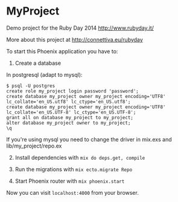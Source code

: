 # MyProject

Demo project for the Ruby Day 2014
http://www.rubyday.it/

More about this project at http://connettiva.eu/rubyday

To start this Phoenix application you have to:

1. Create a database

In postgresql (adapt to mysql):

```
$ psql -U postgres
create role my_project login password 'password';
create database my_project owner my_project encoding='UTF8' lc_collate='en_US.utf8' lc_ctype='en_US.utf8';
create database my_project owner my_project encoding='UTF8' lc_collate='en_US.UTF-8' lc_ctype='en_US.UTF-8';
grant all on database my_project to my_project;
alter database my_project owner to my_project;
\q
```

If you're using mysql you need to change the driver in mix.exs and lib/my_project/repo.ex

2. Install dependencies with `mix do deps.get, compile`

3. Run the migrations with `mix ecto.migrate Repo`

4. Start Phoenix router with `mix phoenix.start`

Now you can visit `localhost:4000` from your browser.

